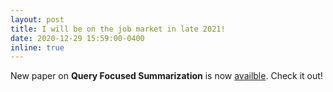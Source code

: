 ```yaml
---
layout: post
title: I will be on the job market in late 2021!
date: 2020-12-29 15:59:00-0400
inline: true
---
```


New paper on **Query Focused Summarization** is now [availble](https://arxiv.org/pdf/2012.14774.pdf). Check it out!